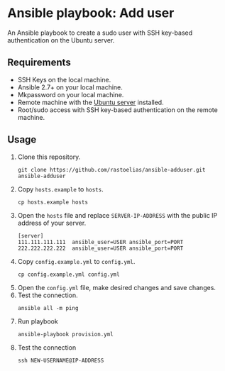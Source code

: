 # Ansible playbook: Add user
An Ansible playbook to create a sudo user with SSH key-based authentication on the Ubuntu server.

## Requirements
* SSH Keys on the local machine.
* Ansible 2.7+ on your local machine.
* Mkpassword on your local machine.
* Remote machine with the [Ubuntu server](http://cdimage.ubuntu.com/releases/18.04.2/release/) installed.
* Root/sudo access with SSH key-based authentication on the remote machine.

## Usage
1. Clone this repository.
    ```
    git clone https://github.com/rastoelias/ansible-adduser.git ansible-adduser
    ```
2. Copy `hosts.example` to `hosts`.
    ```
    cp hosts.example hosts
    ```
3. Open the `hosts` file and replace `SERVER-IP-ADDRESS` with the public IP address of your server.
    ```
    [server]
    111.111.111.111  ansible_user=USER ansible_port=PORT
    222.222.222.222  ansible_user=USER ansible_port=PORT
    ```
4. Copy `config.example.yml` to `config.yml`.
    ```
    cp config.example.yml config.yml
    ```
5. Open the `config.yml` file, make desired changes and save changes.
6. Test the connection.
    ```
    ansible all -m ping
    ```
6. Run playbook
    ```
    ansible-playbook provision.yml
    ```
7. Test the connection
    ```
    ssh NEW-USERNAME@IP-ADDRESS
    ```